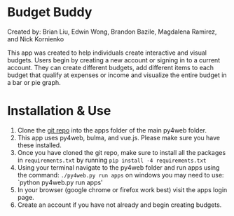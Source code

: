 # Budget Buddy

Created by: Brian Liu, Edwin Wong, Brandon Bazile, Magdalena Ramirez, and Nick Kornienko
 
This app was created to help individuals create interactive and visual budgets. Users begin by creating a new account or signing in to a current account. They can create different budgets, add different items to each budget that qualify at expenses or income and visualize the entire budget in a bar or pie graph. 

# Installation & Use

1. Clone the [git repo](https://github.com/web2py/py4web) into the apps folder of the main py4web folder.
2. This app uses py4web, bulma, and vue.js. Please make sure you have these installed.
3. Once you have cloned the git repo, make sure to install all the packages in `requirements.txt` by running `pip install -4 requirements.txt`
4. Using your terminal navigate to the py4web folder and run apps using the command: `./py4web.py run apps` on windows you may need to use: `python py4web.py run apps'
5. In your browser (google chrome or firefox work best) visit the apps login page.
6. Create an account if you have not already and begin creating budgets.
